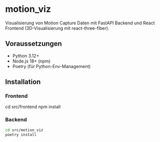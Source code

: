 # motion_viz

Visualisierung von Motion Capture Daten mit FastAPI Backend und React Frontend (3D-Visualisierung mit react-three-fiber).


## Voraussetzungen

- Python 3.12+
- Node.js 18+ (npm)
- Poetry (für Python-Env-Management)

## Installation

### Frontend
cd src/frontend
npm install

### Backend

```bash
cd src/motion_viz
poetry install
